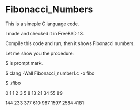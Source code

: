 # Fibonacci_Numbers

This is a simeple C language code.

I made and checked it in FreeBSD 13.

Compile this code and run, then it shows Fibonacci numbers.

Let me show you the procedure:

$ is prompt mark.

$ clang -Wall Fibonacci_number1.c -o fibo

$ ./fibo

0       1       1       2       3       5       8       13      21      34      55      89

144     233     377     610     987     1597    2584    4181

